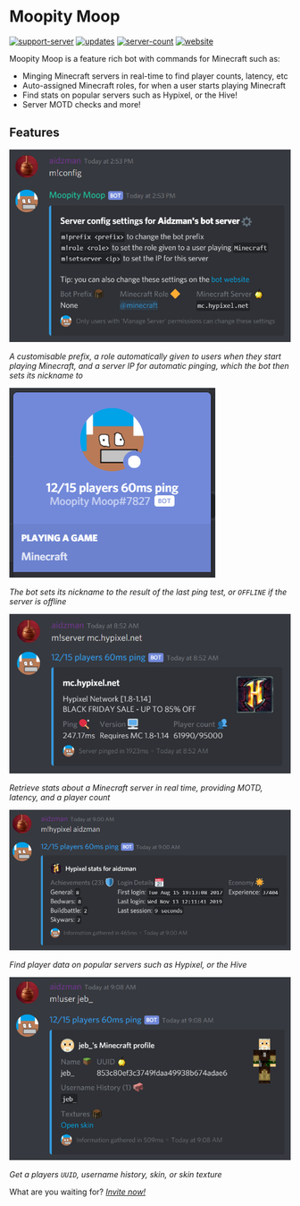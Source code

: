 Moopity Moop
============
[![support-server](https://img.shields.io/discord/496081601755611137?color=%233498DB&label=support%20server&style=flat-square)](https://moopity-moop.chocolatejade42.repl.co/support)
[![updates](https://img.shields.io/github/last-commit/aiden2480/moopity-moop?color=%233498DB&label=last%20update&style=flat-square)](https://github.com/aiden2480/moopity-moop)
[![server-count](https://img.shields.io/badge/website-click%20here-%233498DB?style=flat-square)](https://moopity-moop.chocolatejade42.repl.co)
[![website](https://img.shields.io/endpoint?url=https://moopity-moop.chocolatejade42.repl.co/api/shieldsio&style=flat-square)](https://moopity-moop.chocolatejade42.repl.co/invite)

Moopity Moop is a feature rich bot with commands for Minecraft such as:
 - Minging Minecraft servers in real-time to find player counts, latency, etc
 - Auto-assigned Minecraft roles, for when a user starts playing Minecraft
 - Find stats on popular servers such as Hypixel, or the Hive!
 - Server MOTD checks and more!
 
Features
--------
[![Invite now!](website/static/images/config.png)](https://moopity-moop.chocolatejade42.repl.co/invite)

*A customisable prefix, a role automatically given to users when they start playing Minecraft, and a server IP for automatic pinging, which the bot then sets its nickname to*

[![Invite now!](website/static/images/profile.png)](https://moopity-moop.chocolatejade42.repl.co/invite)

*The bot sets its nickname to the result of the last ping test, or `OFFLINE` if the server is offline*

[![Invite now!](website/static/images/servercmd.png)](https://moopity-moop.chocolatejade42.repl.co/invite)

*Retrieve stats about a Minecraft server in real time, providing MOTD, latency, and a player count*

[![Invite now!](website/static/images/hypixelcmd.png)](https://moopity-moop.chocolatejade42.repl.co/invite)

*Find player data on popular servers such as Hypixel, or the Hive*

[![Invite now!](website/static/images/usercmd.png)](https://moopity-moop.chocolatejade42.repl.co/invite)

*Get a players `UUID`, username history, skin, or skin texture*

What are you waiting for? *[Invite now!](https://moopity-moop.chocolatejade42.repl.co/invite)*
